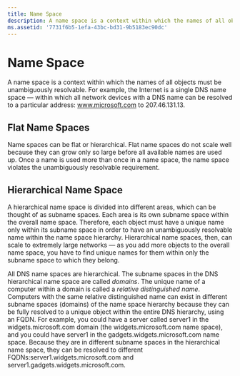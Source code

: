 ```yaml
---
title: Name Space
description: A name space is a context within which the names of all objects must be unambiguously resolvable.
ms.assetid: '7731f6b5-1efa-43bc-bd31-9b5183ec90dc'
---
```


# Name Space

A name space is a context within which the names of all objects must be unambiguously resolvable. For example, the Internet is a single DNS name space — within which all network devices with a DNS name can be resolved to a particular address: www.microsoft.com to 207.46.131.13.

## Flat Name Spaces

Name spaces can be flat or hierarchical. Flat name spaces do not scale well because they can grow only so large before all available names are used up. Once a name is used more than once in a name space, the name space violates the unambiguously resolvable requirement.

## Hierarchical Name Space

A hierarchical name space is divided into different areas, which can be thought of as subname spaces. Each area is its own subname space within the overall name space. Therefore, each object must have a unique name only within its subname space in order to have an unambiguously resolvable name within the name space hierarchy. Hierarchical name spaces, then, can scale to extremely large networks — as you add more objects to the overall name space, you have to find unique names for them within only the subname space to which they belong.

All DNS name spaces are hierarchical. The subname spaces in the DNS hierarchical name space are called *domains*. The unique name of a computer within a domain is called a *relative distinguished name*. Computers with the same relative distinguished name can exist in different subname spaces (domains) of the name space hierarchy because they can be fully resolved to a unique object within the entire DNS hierarchy, using an FQDN. For example, you could have a server called server1 in the widgets.microsoft.com domain (the widgets.microsoft.com name space), and you could have server1 in the gadgets.widgets.microsoft.com name space. Because they are in different subname spaces in the hierarchical name space, they can be resolved to different FQDNs:server1.widgets.microsoft.com and server1.gadgets.widgets.microsoft.com.

 

 




